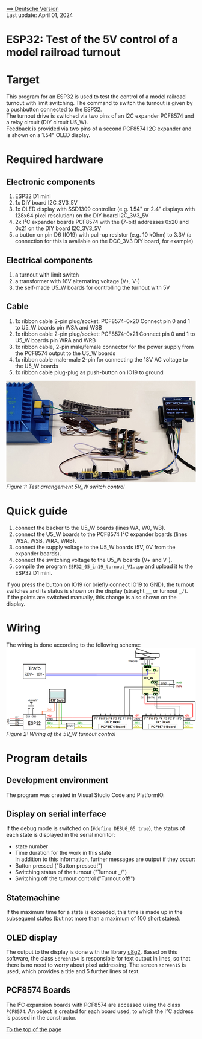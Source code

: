 <a href="./LIESMICH.md">==> Deutsche Version</a>   
Last update: April 01, 2024 <a name="up"></a>   
<h1>ESP32: Test of the 5V control of a model railroad turnout</h1>   

# Target
This program for an ESP32 is used to test the control of a model railroad turnout with limit switching. The command to switch the turnout is given by a pushbutton connected to the ESP32.   
The turnout drive is switched via two pins of an I2C expander PCF8574 and a relay circuit (DIY circuit U5_W).   
Feedback is provided via two pins of a second PCF8574 I2C expander and is shown on a 1.54" OLED display.   

# Required hardware
## Electronic components   
1. ESP32 D1 mini   
2. 1x DIY board I2C_3V3_5V   
3. 1x OLED display with SSD1309 controller (e.g. 1.54" or 2.4" displays with 128x64 pixel resolution) on the DIY board I2C_3V3_5V   
4. 2x I²C expander boards PCF8574 with the (7-bit) addresses 0x20 and 0x21 on the DIY board I2C_3V3_5V   
5. a button on pin D6 (IO19) with pull-up resistor (e.g. 10 kOhm) to 3.3V (a connection for this is available on the DCC_3V3 DIY board, for example)   

## Electrical components
1. a turnout with limit switch   
2. a transformer with 16V alternating voltage (V+, V-)   
3. the self-made U5_W boards for controlling the turnout with 5V   

## Cable
1. 1x ribbon cable 2-pin plug/socket: PCF8574-0x20 Connect pin 0 and 1 to U5_W boards pin WSA and WSB
2. 1x ribbon cable 2-pin plug/socket: PCF8574-0x21 Connect pin 0 and 1 to U5_W boards pin WRA and WRB
3. 1x ribbon cable, 2-pin male/female connector for the power supply from the PCF8574 output to the U5_W boards
4. 1x ribbon cable male-male 2-pin for connecting the 18V AC voltage to the U5_W boards
5. 1x ribbon cable plug-plug as push-button on IO19 to ground

![Test_5V_W](./images/300_test_5V_W_240401.png "Test_5V_W")   
_Figure 1: Test arrangement 5V_W switch control_ 

# Quick guide
1. connect the backer to the U5_W boards (lines WA, W0, WB).   
2. connect the U5_W boards to the PCF8574 I²C expander boards (lines WSA, WSB, WRA, WRB).   
3. connect the supply voltage to the U5_W boards (5V, 0V from the expander boards).   
4. connect the switching voltage to the U5_W boards (V+ and V-).   
1. compile the program `ESP32_05_in19_turnout_V1.cpp` and upload it to the ESP32 D1 mini.   

If you press the button on IO19 (or briefly connect IO19 to GND), the turnout switches and its status is shown on the display (straight `__` or turnout `_/`).   
If the points are switched manually, this change is also shown on the display.    

# Wiring
The wiring is done according to the following scheme:
![Wiring_5V_W](./images/300_test_5V_W_turnout_wiring_240401.png "Wiring_5V_W")   
_Figure 2: Wiring of the 5V_W turnout control_ 

# Program details

## Development environment
The program was created in Visual Studio Code and PlatformIO.   

## Display on serial interface
If the debug mode is switched on (`#define DEBUG_05 true`), the status of each state is displayed in the serial monitor:   
* state number   
* Time duration for the work in this state    
In addition to this information, further messages are output if they occur:   
* Button pressed ("Button pressed!")   
* Switching status of the turnout ("Turnout _/")   
* Switching off the turnout control ("Turnout off!")   

## Statemachine
If the maximum time for a state is exceeded, this time is made up in the subsequent states (but not more than a maximum of 100 short states).

## OLED display
The output to the display is done with the library [u8g2](https://github.com/olikraus/u8g2). Based on this software, the class `Screen154` is responsible for text output in lines, so that there is no need to worry about pixel addressing. The screen `screen15` is used, which provides a title and 5 further lines of text.   

## PCF8574 Boards
The I²C expansion boards with PCF8574 are accessed using the class `PCF8574`. An object is created for each board used, to which the I²C address is passed in the constructor.   

[To the top of the page](#up)